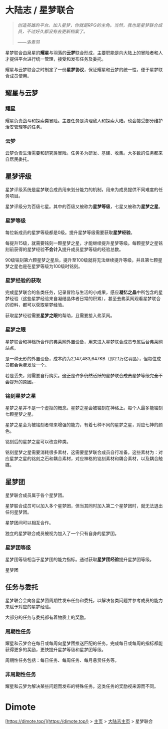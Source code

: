 # 大陆志 / 星梦联合

> *创造英雄的平台。加入星梦，你就是RPG的主角。当然，我也是星梦联合成员，不过好久都没有去更新档案了。*
>
> ——*洛青羽*

星梦联合由泉星的**耀星**与羽落的**云梦**联合形成，主要职能是向大陆上的冒险者和人才提供平台进行统一管理，接受和发布任务及委托。

耀星与云梦联合之时制定了一份**星梦协议**，保证耀星和云梦的统一性，便于星梦联合成员使用。

## 耀星与云梦

### 耀星

耀星负责战斗和探索类冒险。主要任务是清理敌人和探索大陆。也会接受部分维护治安管理等的任务。

### 云梦

云梦负责生活需要和研究类冒险。任务多为研发、基建、收集。大多数的任务都来自居民委托。

## 星梦评级

星梦评级系统是星梦联合成员用来划分能力的机制，用来为成员提供不同难度的任务项目。

星梦评级分为百级七星。其中的百级又被称为**星梦等级**，七星又被称为**星梦之星**。

### 星梦等级

每位新成员的星梦等级都是0级。提升星梦等级需要获取**星梦经验**。

每提升15级，就需要铭刻一颗星梦之星，才能继续提升星梦等级。每颗星梦之星铭刻前获得的星梦经验**不会计入**提升成员星梦等级的经验总数。

90级铭刻第六颗星梦之星后，提升至100级就将无法继续提升等级，并且第七颗星梦之星也是在星梦等级为100级时铭刻。

### 星梦经验的获取

完成星梦联合的各类任务，记录冒险与生活的小成果，感应**凝忆之晶**中所包含的星梦经验（这些星梦经验来自凝结晶体者日常的积累），甚至去弗莱网观看星梦联合的资料，都可以获取星梦经验。

获取星梦经验需要**星梦之眼**的帮助，且需要接入弗莱网。

### 星梦之眼

星梦联合和神档所合作的弗莱网外置设备，用来进入星梦联合成员专属后台弗莱网站点。

是一种无形的外置设备，成本约为2,147,483,647KB（即2.1万亿羽晶），但每位成员都会免费发放一个。

若是丢失，则需要自行购买。~~这正是许多仍然活跃的星梦联合成员星梦等级完全不会提升的原因。~~

### 铭刻星梦之星

星梦之星并不是一个虚拟的概念。星梦之星会被铭刻在神格上。每个人最多能铭刻七颗星梦之星。

星梦之星会为被铭刻者带来增强的能力，有着七种不同的星梦之星，对应七神的颜色。

铭刻后的星梦之星可以改变种类。

铭刻星梦之星需要消耗很多素材，这需要星梦联合成员自行准备。这些素材为：对应星梦之星的铭刻之石和耦合素材，对应神格的铭刻素材和耦合素材，以及耦合触媒。

## 星梦团

星梦联合成员属于各个星梦团。

星梦联合成员可以加入多个星梦团，但当其同时加入第二个星梦团时，就无法退出任何星梦团。

星梦团间可以相互合作。

独立的星梦联合成员被视为加入了一个只有自身的星梦团。

### 星梦团等级

星梦团等级相当于星梦团的能力指标。通过获取**星梦团经验**提升星梦团等级。

星梦团

## 任务与委托

星梦联合会向各星梦团周期性发布任务和委托，以解决各类问题并参考成员的能力来赋予对应的星梦经验。

大部分的任务与委托都有着物质上的奖励。

### 周期性任务

耀星和云梦会在每日或每周向星梦团推送匹配的任务。完成每日或每周的指标都能获得更多的奖励，更快提升星梦等级和星梦团等级。

周期性任务包括：每日任务、每周任务、每月悬赏任务等。

### 非周期性任务

耀星和云梦为解决某些问题而发布的特殊任务。这类任务的奖励视来源而不同。

# Dimote

[https://dimote.top/](https://dimote.top/) > [主页](../../index.md) > [大陆志主页](index.md) > 星梦联合